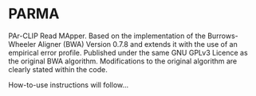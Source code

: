 # PARMA
PAr-CLIP Read MApper. Based on the implementation of the Burrows-Wheeler Aligner (BWA) Version 0.7.8 and extends it with the use of an empirical error profile.
Published under the same GNU GPLv3 Licence as the original BWA algorithm. Modifications to the original algorithm are clearly stated within the code.


How-to-use instructions will follow...
